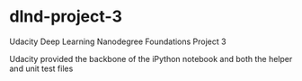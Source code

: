 # dlnd-project-3
Udacity Deep Learning Nanodegree Foundations Project 3


Udacity provided the backbone of the iPython notebook and both the helper and unit test files
